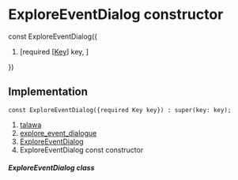 
<div>

# ExploreEventDialog constructor

</div>


const ExploreEventDialog({

1.  [required
    [[Key](https://api.flutter.dev/flutter/foundation/Key-class.html)]
    key, ]

})



## Implementation

``` language-dart
const ExploreEventDialog({required Key key}) : super(key: key);
```







1.  [talawa](../../index.html)
2.  [explore_event_dialogue](../../views_after_auth_screens_events_explore_event_dialogue/)
3.  [ExploreEventDialog](../../views_after_auth_screens_events_explore_event_dialogue/ExploreEventDialog-class.html)
4.  ExploreEventDialog const constructor

##### ExploreEventDialog class







